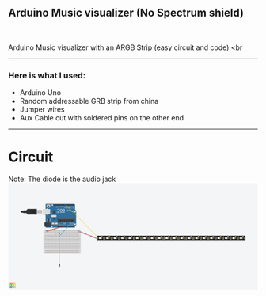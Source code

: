 <h2><b>Arduino Music visualizer (No Spectrum shield)</b></h2><br>

Arduino Music visualizer with an ARGB Strip (easy circuit and code)
<br
</ul><hr>
<h3>Here is what I used:</h3>
<ul>
  <li>Arduino Uno</li>
  <li>Random addressable GRB strip from china</li>
  <li>Jumper wires</li>
  <li>Aux Cable cut with soldered pins on the other end
</ul>
<hr>
<h1>Circuit</h1>
Note: The diode is the audio jack <br>
<img src="https://github.com/AirPlayerYT/arduino_music_vis/blob/main/Mono.png">
